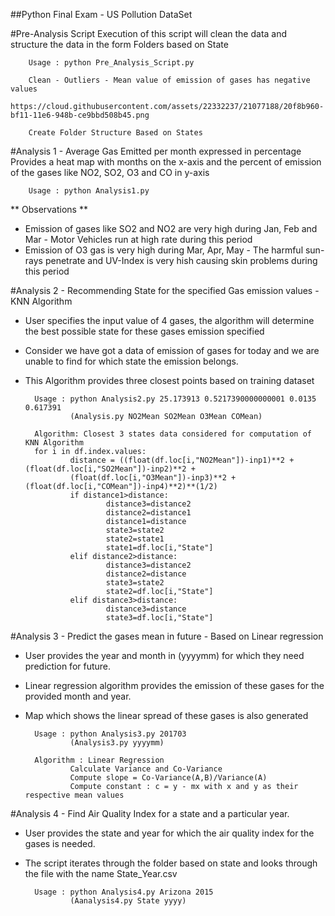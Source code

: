 ##Python Final Exam - US Pollution DataSet

#Pre-Analysis Script
Execution of this script will clean the data and structure the data in the form Folders based on State

        Usage : python Pre_Analysis_Script.py
        
        Clean - Outliers - Mean value of emission of gases has negative values
        https://cloud.githubusercontent.com/assets/22332237/21077188/20f8b960-bf11-11e6-948b-ce9bbd508b45.png
        
        Create Folder Structure Based on States
        

#Analysis 1 - Average Gas Emitted per month expressed in percentage
Provides a heat map with months on the x-axis and the percent of emission of the gases like NO2, SO2, O3 and CO in y-axis
        
        Usage : python Analysis1.py

** Observations **        
* Emission of gases like SO2 and NO2 are very high during Jan, Feb and Mar - Motor Vehicles run at high rate during this period
* Emission of O3 gas is very high during Mar, Apr, May - The harmful sun-rays penetrate and UV-Index is very hish causing skin problems during this period
        

#Analysis 2 - Recommending State for the specified Gas emission values - KNN Algorithm
* User specifies the input value of 4 gases, the algorithm will determine the best possible state for these gases emission specified
* Consider we have got a data of emission of gases for today and we are unable to find for which state the emission belongs.
* This Algorithm provides three closest points based on training dataset
        
        Usage : python Analysis2.py 25.173913 0.5217390000000001 0.0135 0.617391
                (Analysis.py NO2Mean SO2Mean O3Mean COMean)

        Algorithm: Closest 3 states data considered for computation of KNN Algorithm
        for i in df.index.values:
                distance = ((float(df.loc[i,"NO2Mean"])-inp1)**2 + (float(df.loc[i,"SO2Mean"])-inp2)**2 + 
                (float(df.loc[i,"O3Mean"])-inp3)**2 + (float(df.loc[i,"COMean"])-inp4)**2)**(1/2)
                if distance1>distance:
                        distance3=distance2
                        distance2=distance1
                        distance1=distance
                        state3=state2
                        state2=state1
                        state1=df.loc[i,"State"]
                elif distance2>distance:
                        distance3=distance2
                        distance2=distance
                        state3=state2
                        state2=df.loc[i,"State"]
                elif distance3>distance:
                        distance3=distance
                        state3=df.loc[i,"State"]

#Analysis 3 - Predict the gases mean in future - Based on Linear regression
* User provides the year and month in (yyyymm) for which they need prediction for future.
* Linear regression algorithm provides the emission of these gases for the provided month and year. 
* Map which shows the linear spread of these gases is also generated
        
        Usage : python Analysis3.py 201703
                (Analysis3.py yyyymm)
                
        Algorithm : Linear Regression
                Calculate Variance and Co-Variance
                Compute slope = Co-Variance(A,B)/Variance(A)
                Compute constant : c = y - mx with x and y as their respective mean values

#Analysis 4 - Find Air Quality Index for a state and a particular year. 
* User provides the state and year for which the air quality index for the gases is needed. 
* The script iterates through the folder based on state and looks through the file with the name State_Year.csv
        
        Usage : python Analysis4.py Arizona 2015
                (Aanalysis4.py State yyyy)
